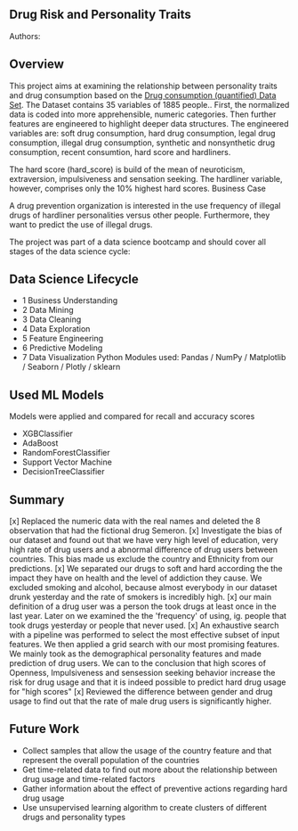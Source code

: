 ## Drug Risk and Personality Traits
Authors: 

## Overview
This project aims at examining the relationship between personality traits and drug consumption based on the [Drug consumption (quantified) Data Set](https://archive.ics.uci.edu/ml/datasets/Drug+consumption+%28quantified%29). The Dataset contains 35 variables of 1885 people.. First, the normalized data is coded into more apprehensible, numeric categories. Then further features are engineered to highlight deeper data structures. The engineered variables are: soft drug consumption, hard drug consumption, legal drug consumption, illegal drug consumption, synthetic and nonsynthetic drug consumption, recent consumtion, hard score and hardliners.

The hard score (hard_score) is build of the mean of neuroticism, extraversion, impulsiveness and sensation seeking. The hardliner variable, however, comprises only the 10% highest hard scores. Business Case

A drug prevention organization is interested in the use frequency of illegal drugs of hardliner personalities versus other people. Furthermore, they want to predict the use of illegal drugs.

The project was part of a data science bootcamp and should cover all stages of the data science cycle:

## Data Science Lifecycle
* 1 Business Understanding
* 2 Data Mining
* 3 Data Cleaning
* 4 Data Exploration
* 5 Feature Engineering
* 6 Predictive Modeling
* 7 Data Visualization
Python Modules used:
Pandas / NumPy / Matplotlib / Seaborn / Plotly / sklearn

## Used ML Models
Models were applied and compared for recall and accuracy scores

* XGBClassifier
* AdaBoost
* RandomForestClassifier
* Support Vector Machine
* DecisionTreeClassifier

## Summary
[x] Replaced the numeric data with the real names and deleted the 8 observation that had the fictional drug Semeron.
[x] Investigate the bias of our dataset and found out that we have very high level of education, very high rate of drug users and a abnormal difference of drug users between countries. This bias made us exclude the country and Ethnicity from our predictions.
[x] We separated our drugs to soft and hard according the the impact they have on health and the level of addiction they cause. We excluded smoking and alcohol, because almost everybody in our dataset drunk yesterday and the rate of smokers is incredibly high.
[x] our main definition of a drug user was a person the took drugs at least once in the last year. Later on we examined the the 'frequency' of using, ig. people that took drugs yesterday or people that never used.
[x] An exhaustive search with a pipeline was performed to select the most effective subset of input features. We then applied a grid search with our most promising features. We mainly took as the demographical personality features and made prediction of drug users. We can to the conclusion that high scores of Openness, Impulsiveness and sensession seeking behavior increase the risk for drug usage and that it is indeed possible to predict hard drug usage for "high scores"
[x] Reviewed the difference between gender and drug usage to find out that the rate of male drug users is significantly higher.

## Future Work
* Collect samples that allow the usage of the country feature and that represent the overall population of the countries
* Get time-related data to find out more about the relationship between drug usage and time-related factors
* Gather information about the effect of preventive actions regarding hard drug usage
* Use unsupervised learning algorithm to create clusters of different drugs and personality types

